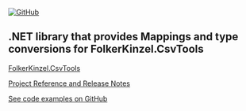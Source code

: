 [![GitHub](https://img.shields.io/github/license/FolkerKinzel/CsvTools.TypeConversions)](https://github.com/FolkerKinzel/CsvTools.TypeConversions/blob/master/LICENSE)

## .NET library that provides Mappings and type conversions for FolkerKinzel.CsvTools
[FolkerKinzel.CsvTools](https://www.nuget.org/packages/FolkerKinzel.CsvTools/)

[Project Reference and Release Notes](https://github.com/FolkerKinzel/VCards/releases/tag/v8.0.0-alpha.1)

[See code examples on GitHub](https://github.com/FolkerKinzel/VCards)
